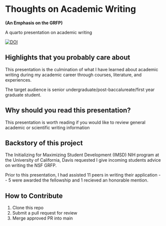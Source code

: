 # Thoughts on Academic Writing
**(An Emphasis on the GRFP)**


A quarto presentation on academic writing


[![DOI](https://zenodo.org/badge/771740345.svg)]()


## Highlights that you probably care about

This presentation is the culmination of what I have learned about academic writing during my academic career through courses, literature, and experiences. 

The target audience is senior undergraduate/post-baccalureate/first year graduate student.

## Why should you read this presentation?

This presentation is worth reading if you would like to review general academic or scientific writing information

## Backstory of this project

The Initializing for Maximizing Student Development (IMSD) NIH program at the University of California, Davis requested I give incoming students advice on writing the NSF GRFP.

Prior to this presentation, I had assisted 11 peers in writing their application -- 5 were awarded the fellowship and 1 recieved an honorable mention. 

## How to Contribute

1. Clone this repo
2. Submit a pull request for review
3. Merge approved PR into main
